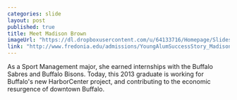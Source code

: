```yaml
---
categories: slide
layout: post
published: true
title: Meet Madison Brown
imageUrl: "https://dl.dropboxusercontent.com/u/64133716/Homepage/Slides/madison.jpg"
link: "http://www.fredonia.edu/admissions/YoungAlumSuccessStory_MadisonBrown.asp"
---
```


As a Sport Management major, she earned internships with the Buffalo Sabres and Buffalo Bisons. Today, this 2013 graduate is working for Buffalo's new HarborCenter project, and contributing to the economic resurgence of downtown Buffalo.